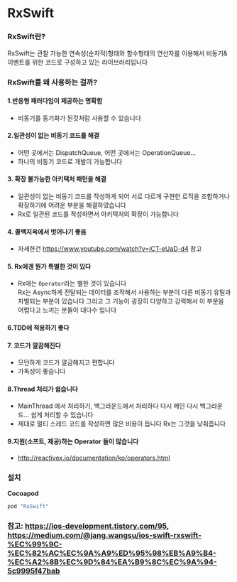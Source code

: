 # RxSwift

### RxSwift란?
RxSwift는 관찰 가능한 연속성(순차적)형태와 함수형태의 연산자를 이용해서 비동기&이벤트를 위한 코드로 구성하고 있는 라이브러리입니다

### RxSwift를 왜 사용하는 걸까?

#### 1.반응형 패러다임이 제공하는 명확함
* 비동기를 동기화가 된것처럼 사용할 수 있습니다

#### 2.일관성이 없는 비동기 코드를 해결
* 어떤 곳에서는 DispatchQueue, 어떤 곳에서는 OperationQueue...
* 하나의 비동기 코드로 개발이 가능합니다

#### 3. 확장 불가능한 아키텍처 패턴을 해결
* 일관성이 없는 비동기 코드를 작성하게 되어 서로 다르게 구현한 로직을 조합하거나 확장하기에 어려운 부분을 해결하였습니다
* Rx로 일관된 코드를 작성하면서 아키텍처의 확장이 가능합니다

#### 4. 콜백지옥에서 벗어나기 좋음
* 자세한건 https://www.youtube.com/watch?v=jCT-eUaD-d4 참고

#### 5. Rx에겐 뭔가 특별한 것이 있다

* Rx에는 `Operator`라는 별한 것이 있습니다 <br> Rx는 Async하게 전달되는 데이터를 조작해서 사용하는 부분이 다른 비동기 유틸과 차별되는 부분이 있습니다 그리고 그 기능이 굉장히 다양하고 강력해서 이 부분을 어렵다고 느끼는 분들이 대다수 입니다

#### 6.TDD에 적용하기 좋다

#### 7. 코드가 깔끔해진다

* 모던하게 코드가 깔금해지고 편합니다
* 가독성이 좋습니다

#### 8.Thread 처리가 쉽습니다
* MainThread 에서 처리하기, 백그라운드에서 처리하다 다시 메인 다시 백그라운드... 쉽게 처리할 수 있습니다
* 제대로 멀티 스레드 코드를 작성하면 많은 비용이 듭니다 Rx는 그것을 낮춰줍니다

#### 9.지원(소프트, 제공)하는 Operator 들이 많습니다

* http://reactivex.io/documentation/ko/operators.html

#### 

### 설치

**Cocoapod**

```swift
pod "RxSwift"
```

### 참고: https://ios-development.tistory.com/95, https://medium.com/@jang.wangsu/ios-swift-rxswift-%EC%99%9C-%EC%82%AC%EC%9A%A9%ED%95%98%EB%A9%B4-%EC%A2%8B%EC%9D%84%EA%B9%8C%EC%9A%94-5c9995f47bab
